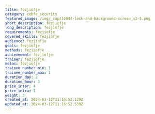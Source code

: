 ```yaml
---
title: fezjiofje
category: cebfe_security
featured_image: /img/_cap4l0044-lock-and-background-screen_v2-5.png
short_description: fezjiofje
long_description: fezjiofje
requirements: fezjiofje
covered_skills: fezjiofje
audience: fezjiofje
goals: fezjiofje
methods: fezjiofje
achieveemnt: fezjiofje
trainer: fezjiofje
metas: fezjiofje
trainee_number_min: 1
trainee_number_max: 1
duration_day: 2
duration_hour: 3
price_inter: 4
price_intra: 1
weight: 3
created_at: 2024-03-12T11:16:52.120Z
updated_at: 2024-03-12T11:16:52.530Z
---
```

